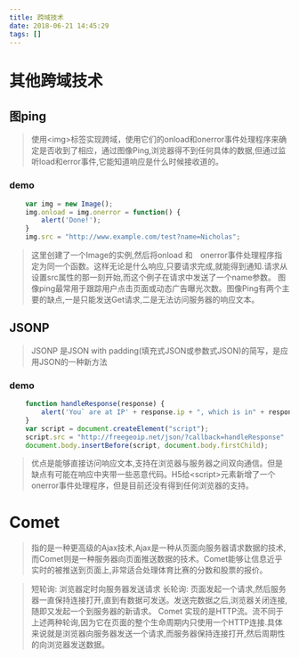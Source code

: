 ```yaml
---
title: 跨域技术
date: 2018-06-21 14:45:29
tags: []
---
```


# 其他跨域技术

## 图ping
> 使用\<img\>标签实现跨域，使用它们的onload和onerror事件处理程序来确定是否收到了相应，通过图像Ping,浏览器得不到任何具体的数据,但通过监听load和error事件,它能知道响应是什么时候接收道的。

### demo
```js
    var img = new Image();
    img.onload = img.onerror = function() {
        alert('Done!');
    }
    img.src = "http://www.example.com/test?name=Nicholas";
```

> 这里创建了一个Image的实例,然后将onload 和　onerror事件处理程序指定为同一个函数。这样无论是什么响应,只要请求完成,就能得到通知.请求从设置src属性的那一刻开始,而这个例子在请求中发送了一个name参数。
> 图像ping最常用于跟踪用户点击页面或动态广告曝光次数。图像Ping有两个主要的缺点,一是只能发送Get请求,二是无法访问服务器的响应文本。

## JSONP
> JSONP 是JSON with padding(填充式JSON或参数式JSON)的简写，是应用JSON的一种新方法

### demo
```js 
    function handleResponse(response) {
        alert('You` are at IP' + response.ip + ", which is in" + response.city + ", " + response.response.regin_name);        
    }
    var script = document.createElement("script");
    script.src = "http://freegeoip.net/json/?callback=handleResponse"
    document.body.insertBefore(script, document.body.firstChild);
```
> 优点是能够直接访问响应文本,支持在浏览器与服务器之间双向通信。但是缺点有可能在响应中夹带一些恶意代码。H5给\<script\>元素新增了一个onerror事件处理程序，但是目前还没有得到任何浏览器的支持。

# Comet
> 指的是一种更高级的Ajax技术,Ajax是一种从页面向服务器请求数据的技术,而Comet则是一种服务器向页面推送数据的技术。Comet能够让信息近乎实时的被推送到页面上,非常适合处理体育比赛的分数和股票的报价。

>短轮询: 浏览器定时向服务器发送请求
>长轮询: 页面发起一个请求,然后服务器一直保持连接打开,直到有数据可发送。发送完数据之后,浏览器关闭连接,随即又发起一个到服务器的新请求。
>Comet 实现的是HTTP流。流不同于上述两种轮询,因为它在页面的整个生命周期内只使用一个HTTP连接.具体来说就是浏览器向服务器发送一个请求,而服务器保持连接打开,然后周期性的向浏览器发送数据。